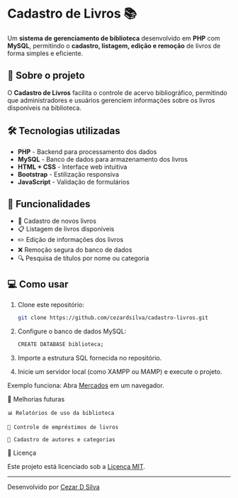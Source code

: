 # Cadastro de Livros 📚

Um **sistema de gerenciamento de biblioteca** desenvolvido em **PHP** com **MySQL**, permitindo o **cadastro, listagem, edição e remoção** de livros de forma simples e eficiente.

## 🚀 Sobre o projeto

O **Cadastro de Livros** facilita o controle de acervo bibliográfico, permitindo que administradores e usuários gerenciem informações sobre os livros disponíveis na biblioteca.

## 🛠 Tecnologias utilizadas

- **PHP** - Backend para processamento dos dados
- **MySQL** - Banco de dados para armazenamento dos livros
- **HTML + CSS** - Interface web intuitiva
- **Bootstrap** - Estilização responsiva
- **JavaScript** - Validação de formulários

## 📌 Funcionalidades

- 📝 Cadastro de novos livros
- 📋 Listagem de livros disponíveis
- ✏️ Edição de informações dos livros
- ❌ Remoção segura do banco de dados
- 🔍 Pesquisa de títulos por nome ou categoria

## 💻 Como usar

1. Clone este repositório:
   ```sh
   git clone https://github.com/cezardsilva/cadastro-livros.git

2. Configure o banco de dados MySQL:
   ```sh
   CREATE DATABASE biblioteca;

3. Importe a estrutura SQL fornecida no repositório.

4. Inicie um servidor local (como XAMPP ou MAMP) e execute o projeto.

Exemplo funciona:
Abra [Mercados](https://www.cdsconsulting.com.br/mercado/) em um navegador.

📌 Melhorias futuras

    📊 Relatórios de uso da biblioteca

    🔐 Controle de empréstimos de livros

    📖 Cadastro de autores e categorias

📝 Licença

Este projeto está licenciado sob a [Licença MIT](LICENSE).

---
Desenvolvido por [Cezar D Silva](https://github.com/cezardsilva)
